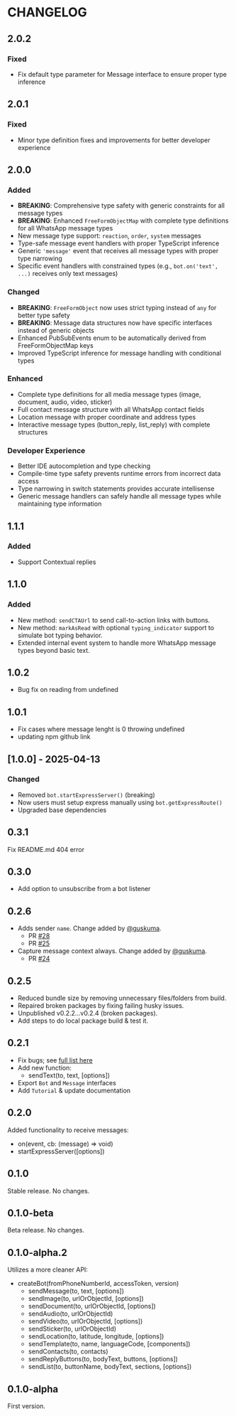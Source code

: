 # CHANGELOG

## 2.0.2
### Fixed
- Fix default type parameter for Message interface to ensure proper type inference

## 2.0.1
### Fixed
- Minor type definition fixes and improvements for better developer experience

## 2.0.0
### Added
- **BREAKING**: Comprehensive type safety with generic constraints for all message types
- **BREAKING**: Enhanced `FreeFormObjectMap` with complete type definitions for all WhatsApp message types
- New message type support: `reaction`, `order`, `system` messages
- Type-safe message event handlers with proper TypeScript inference
- Generic `'message'` event that receives all message types with proper type narrowing
- Specific event handlers with constrained types (e.g., `bot.on('text', ...)` receives only text messages)

### Changed  
- **BREAKING**: `FreeFormObject` now uses strict typing instead of `any` for better type safety
- **BREAKING**: Message data structures now have specific interfaces instead of generic objects
- Enhanced PubSubEvents enum to be automatically derived from FreeFormObjectMap keys
- Improved TypeScript inference for message handling with conditional types

### Enhanced
- Complete type definitions for all media message types (image, document, audio, video, sticker)
- Full contact message structure with all WhatsApp contact fields
- Location message with proper coordinate and address types
- Interactive message types (button_reply, list_reply) with complete structures

### Developer Experience
- Better IDE autocompletion and type checking
- Compile-time type safety prevents runtime errors from incorrect data access
- Type narrowing in switch statements provides accurate intellisense
- Generic message handlers can safely handle all message types while maintaining type information


## 1.1.1
### Added
- Support Contextual replies 

## 1.1.0
### Added
- New method: `sendCTAUrl` to send call-to-action links with buttons.
- New method: `markAsRead` with optional `typing_indicator` support to simulate bot typing behavior.
- Extended internal event system to handle more WhatsApp message types beyond basic text.


## 1.0.2
- Bug fix on reading from undefined 

## 1.0.1
- Fix cases where message lenght is 0 throwing undefined
- updating npm github link

## [1.0.0] - 2025-04-13
### Changed
- Removed `bot.startExpressServer()` (breaking)
- Now users must setup express manually using `bot.getExpressRoute()`
- Upgraded base dependencies


## 0.3.1

Fix README.md 404 error

## 0.3.0

- Add option to unsubscribe from a bot listener

## 0.2.6

- Adds sender `name`. Change added by [@guskuma](https://github.com/guskuma).
  - PR [#28](https://github.com/tawn33y/whatsapp-cloud-api/pull/28)
  - PR [#25](https://github.com/tawn33y/whatsapp-cloud-api/pull/25)
- Capture message context always. Change added by [@guskuma](https://github.com/guskuma).
  - PR [#24](https://github.com/tawn33y/whatsapp-cloud-api/pull/24)

## 0.2.5

- Reduced bundle size by removing unnecessary files/folders from build.
- Repaired broken packages by fixing failing husky issues.
- Unpublished v0.2.2...v0.2.4 (broken packages).
- Add steps to do local package build & test it.

## 0.2.1

- Fix bugs; see [full list here](https://github.com/tawn33y/whatsapp-cloud-api/issues/14)
- Add new function:
  - sendText(to, text, [options])
- Export `Bot` and `Message` interfaces
- Add `Tutorial` & update documentation

## 0.2.0

Added functionality to receive messages:

- on(event, cb: (message) => void)
- startExpressServer([options])

## 0.1.0

Stable release. No changes.

## 0.1.0-beta

Beta release. No changes.

## 0.1.0-alpha.2

Utilizes a more cleaner API:

- createBot(fromPhoneNumberId, accessToken, version)
  - sendMessage(to, text, [options])
  - sendImage(to, urlOrObjectId, [options])
  - sendDocument(to, urlOrObjectId, [options])
  - sendAudio(to, urlOrObjectId)
  - sendVideo(to, urlOrObjectId, [options])
  - sendSticker(to, urlOrObjectId)
  - sendLocation(to, latitude, longitude, [options])
  - sendTemplate(to, name, languageCode, [components])
  - sendContacts(to, contacts)
  - sendReplyButtons(to, bodyText, buttons, [options])
  - sendList(to, buttonName, bodyText, sections, [options])


## 0.1.0-alpha

First version.
